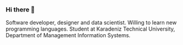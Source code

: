 ### Hi there 🤙

Software developer, designer and data scientist. Willing to learn new programming languages. Student at Karadeniz Technical University, Department of Management Information Systems.

<p align="center">
<a target="_blank"href="https://www.linkedin.com/in/gurhantekoglu/<img src="https://img.shields.io/badge/linkedin-%230077B5.svg?&style=for-the-badge&logo=linkedin&logoColor=white" /></a>&nbsp;&nbsp;&nbsp;&nbsp;
</p>
